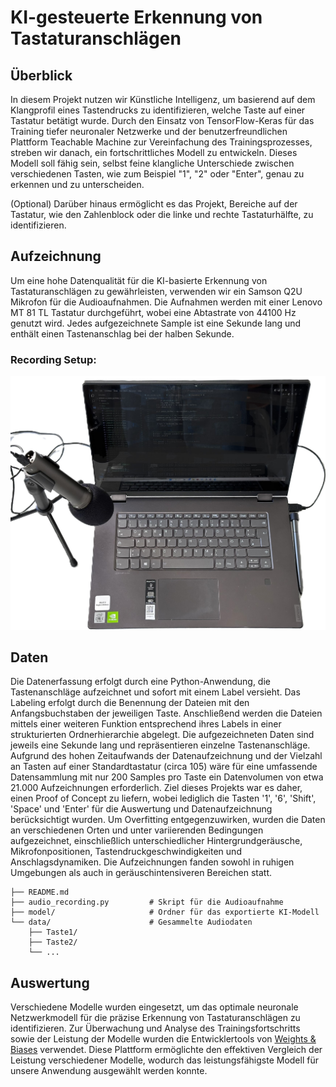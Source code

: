 # KI-gesteuerte Erkennung von Tastaturanschlägen

## Überblick

In diesem Projekt nutzen wir Künstliche Intelligenz, um basierend auf dem Klangprofil eines Tastendrucks zu identifizieren, welche Taste auf einer Tastatur betätigt wurde. Durch den Einsatz von TensorFlow-Keras für das Training tiefer neuronaler Netzwerke und der benutzerfreundlichen Plattform Teachable Machine zur Vereinfachung des Trainingsprozesses, streben wir danach, ein fortschrittliches Modell zu entwickeln. Dieses Modell soll fähig sein, selbst feine klangliche Unterschiede zwischen verschiedenen Tasten, wie zum Beispiel "1", "2" oder "Enter", genau zu erkennen und zu unterscheiden.

(Optional) Darüber hinaus ermöglicht es das Projekt, Bereiche auf der Tastatur, wie den Zahlenblock oder die linke und rechte Tastaturhälfte, zu identifizieren.

## Aufzeichnung

Um eine hohe Datenqualität für die KI-basierte Erkennung von Tastaturanschlägen zu gewährleisten, verwenden wir ein Samson Q2U Mikrofon für die Audioaufnahmen. Die Aufnahmen werden mit einer Lenovo MT 81 TL Tastatur durchgeführt, wobei eine Abtastrate von 44100 Hz genutzt wird. Jedes aufgezeichnete Sample ist eine Sekunde lang und enthält einen Tastenanschlag bei der halben Sekunde.

### Recording Setup:

![Recording Setup](./etc/recording_setup.JPEG "Recording Setup")

## Daten

Die Datenerfassung erfolgt durch eine Python-Anwendung, die Tastenanschläge aufzeichnet und sofort mit einem Label versieht. Das Labeling erfolgt durch die Benennung der Dateien mit den Anfangsbuchstaben der jeweiligen Taste. Anschließend werden die Dateien mittels einer weiteren Funktion entsprechend ihres Labels in einer strukturierten Ordnerhierarchie abgelegt. Die aufgezeichneten Daten sind jeweils eine Sekunde lang und repräsentieren einzelne Tastenanschläge. Aufgrund des hohen Zeitaufwands der Datenaufzeichnung und der Vielzahl an Tasten auf einer Standardtastatur (circa 105) wäre für eine umfassende Datensammlung mit nur 200 Samples pro Taste ein Datenvolumen von etwa 21.000 Aufzeichnungen erforderlich. Ziel dieses Projekts war es daher, einen Proof of Concept zu liefern, wobei lediglich die Tasten '1', '6', 'Shift', 'Space' und 'Enter' für die Auswertung und Datenaufzeichnung berücksichtigt wurden. Um Overfitting entgegenzuwirken, wurden die Daten an verschiedenen Orten und unter variierenden Bedingungen aufgezeichnet, einschließlich unterschiedlicher Hintergrundgeräusche, Mikrofonpositionen, Tastendruckgeschwindigkeiten und Anschlagsdynamiken. Die Aufzeichnungen fanden sowohl in ruhigen Umgebungen als auch in geräuschintensiveren Bereichen statt.

```.
├── README.md
├── audio_recording.py         # Skript für die Audioaufnahme
├── model/                     # Ordner für das exportierte KI-Modell
└── data/                      # Gesammelte Audiodaten
    ├── Taste1/
    ├── Taste2/
    └── ...
```

## Auswertung

Verschiedene Modelle wurden eingesetzt, um das optimale neuronale Netzwerkmodell für die präzise Erkennung von Tastaturanschlägen zu identifizieren. Zur Überwachung und Analyse des Trainingsfortschritts sowie der Leistung der Modelle wurden die Entwicklertools von [Weights & Biases](https://wandb.ai/site) verwendet. Diese Plattform ermöglichte den effektiven Vergleich der Leistung verschiedener Modelle, wodurch das leistungsfähigste Modell für unsere Anwendung ausgewählt werden konnte.
